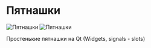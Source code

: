 # Пятнашки

![Пятнашки](https://ibb.co/Gd3kDWR)
![Пятнашки](https://ibb.co/sQr5Fqy)

Простенькие пятнашки на Qt (Widgets, signals - slots)